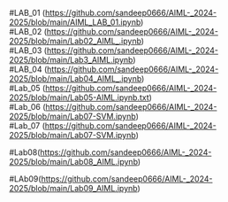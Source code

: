 #LAB_01 (https://github.com/sandeep0666/AIML-_2024-2025/blob/main/AIML_LAB_01.ipynb)  
#LAB_02 (https://github.com/sandeep0666/AIML-_2024-2025/blob/main/Lab02_AIML_.ipynb)   
#LAB_03 (https://github.com/sandeep0666/AIML-_2024-2025/blob/main/Lab3_AIML.ipynb)    
#LAB_04 (https://github.com/sandeep0666/AIML-_2024-2025/blob/main/Lab04_AIML_.ipynb)  
#Lab_05 (https://github.com/sandeep0666/AIML-_2024-2025/blob/main/Lab05-AIML.ipynb.txt)   
#Lab_06 (https://github.com/sandeep0666/AIML-_2024-2025/blob/main/Lab07-SVM.ipynb)          
#Lab_07 (https://github.com/sandeep0666/AIML-_2024-2025/blob/main/Lab07-SVM.ipynb)

#Lab08(https://github.com/sandeep0666/AIML-_2024-2025/blob/main/Lab08_AIML.ipynb)

#LAb09(https://github.com/sandeep0666/AIML-_2024-2025/blob/main/Lab09_AIML.ipynb)


